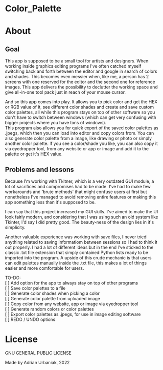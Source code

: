 # Color_Palette  
  
# About  
  
## Goal  
This app is supposed to be a small tool for artists and designers. When working inside graphics editing programs I've often catched myself switching back and forth between the editor and google in search of colors and shades. This becomes even messier when, like me, a person has 2 screens with one reserved for the editor and the second one for reference images. This app delivers the possibility to declutter the working space and give all-in-one tool pack just in reach of your mouse cursor.  
  
And so this app comes into play. It allows you to pick color and get the HEX or RGB value of it, see different color shades and create and save custom color palettes, all while this program stays on top of other software so you don't have to switch between windows (which can get very confusing with bigger projects where you have tons of windows).  
This program also allows you for quick export of the saved color palettes as .jpegs, which then you can load into editor and copy colors from. You can also generate color palette from a image, like drawing or photo or simply another color palette. If you see a color/shade you like, you can also copy it via eyedropper tool, from any website or app or image and add it to the palette or get it's HEX value.  
  
## Problems and lessons  
Because I'm working with Tkitner, which is a very outdated GUI module, a lot of sacrifices and compromises had to be made. I've had to make few workarounds and 'brute methods' that might confuse users at first but nonetheless I've managed to avoid removing entire features or making this app something less than it's supposed to be.  
  
I can say that this project increased my GUI skills. I've aimed to make the UI look fairly modern, and considering that I was using such an old system like Tkinter, I'd say I did pretty good. The beauty-ness of the design lies in it's simplicity.  
  
Another valuable experience was working with save files, I never tried anything related to saving informatiom between sessions so I had to think it out properly. I had a lot of different ideas but in the end I've sticked to the classic .txt file extension that simply contained Python lists ready to be imported into the program. A upside of this crude mechanic is that users can edit palettes manually inside the .txt file, this makes a lot of things easier and more comfortable for users.  
  
TO-DO:    
[ ] Add option for the app to always stay on top of other programs  
[ ] Save color palettes to a file  
[ ] Generate color shades when picking a color  
[ ] Generate color palette from uploaded image  
[ ] Copy color from any website, app or image via eyedropper tool  
[ ] Generate random colors or color palettes  
[ ] Export color palettes as .jpegs, for use in image editing software  
[ ] REDO / UNDO options  
  
# License  
GNU GENERAL PUBLIC LICENSE  
  
Made by Adrian Urbaniak, 2022
